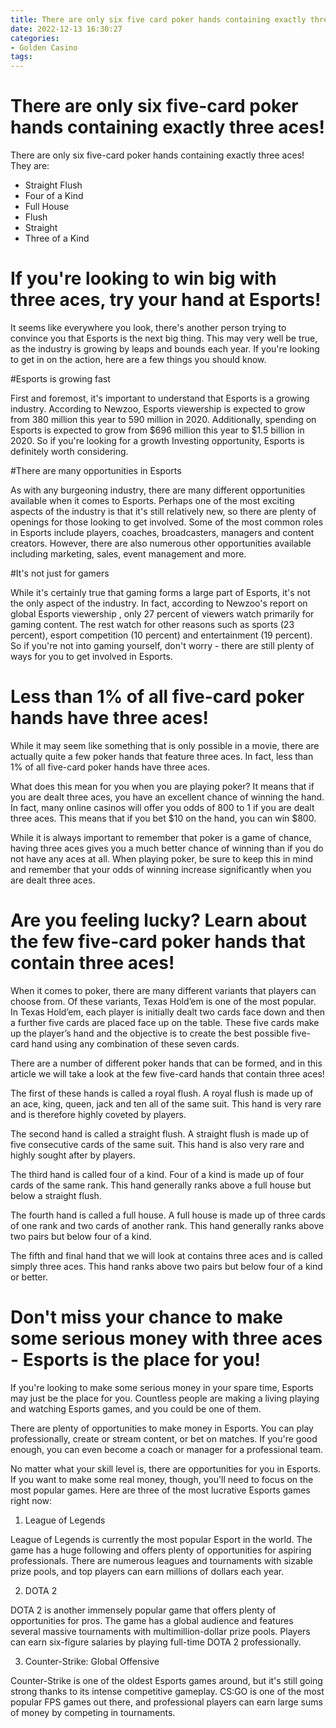 ```yaml
---
title: There are only six five card poker hands containing exactly three aces!
date: 2022-12-13 16:30:27
categories:
- Golden Casino
tags:
---
```



#  There are only six five-card poker hands containing exactly three aces!

There are only six five-card poker hands containing exactly three aces! They are:

- Straight Flush
- Four of a Kind
- Full House
- Flush
- Straight
- Three of a Kind

#  If you're looking to win big with three aces, try your hand at Esports!

It seems like everywhere you look, there's another person trying to convince you that Esports is the next big thing. This may very well be true, as the industry is growing by leaps and bounds each year. If you're looking to get in on the action, here are a few things you should know.

#Esports is growing fast

First and foremost, it's important to understand that Esports is a growing industry. According to Newzoo, Esports viewership is expected to grow from 380 million this year to 590 million in 2020. Additionally, spending on Esports is expected to grow from $696 million this year to $1.5 billion in 2020. So if you're looking for a growth Investing opportunity, Esports is definitely worth considering.

#There are many opportunities in Esports

As with any burgeoning industry, there are many different opportunities available when it comes to Esports. Perhaps one of the most exciting aspects of the industry is that it's still relatively new, so there are plenty of openings for those looking to get involved. Some of the most common roles in Esports include players, coaches, broadcasters, managers and content creators. However, there are also numerous other opportunities available including marketing, sales, event management and more.

#It's not just for gamers

While it's certainly true that gaming forms a large part of Esports, it's not the only aspect of the industry. In fact, according to Newzoo's report on global Esports viewership , only 27 percent of viewers watch primarily for gaming content. The rest watch for other reasons such as sports (23 percent), esport competition (10 percent) and entertainment (19 percent). So if you're not into gaming yourself, don't worry - there are still plenty of ways for you to get involved in Esports.

#  Less than 1% of all five-card poker hands have three aces!

While it may seem like something that is only possible in a movie, there are actually quite a few poker hands that feature three aces. In fact, less than 1% of all five-card poker hands have three aces.

What does this mean for you when you are playing poker? It means that if you are dealt three aces, you have an excellent chance of winning the hand. In fact, many online casinos will offer you odds of 800 to 1 if you are dealt three aces. This means that if you bet $10 on the hand, you can win $800.

While it is always important to remember that poker is a game of chance, having three aces gives you a much better chance of winning than if you do not have any aces at all. When playing poker, be sure to keep this in mind and remember that your odds of winning increase significantly when you are dealt three aces.

#  Are you feeling lucky? Learn about the few five-card poker hands that contain three aces! 

When it comes to poker, there are many different variants that players can choose from. Of these variants, Texas Hold’em is one of the most popular. In Texas Hold’em, each player is initially dealt two cards face down and then a further five cards are placed face up on the table. These five cards make up the player’s hand and the objective is to create the best possible five-card hand using any combination of these seven cards.

There are a number of different poker hands that can be formed, and in this article we will take a look at the few five-card hands that contain three aces!

The first of these hands is called a royal flush. A royal flush is made up of an ace, king, queen, jack and ten all of the same suit. This hand is very rare and is therefore highly coveted by players.

The second hand is called a straight flush. A straight flush is made up of five consecutive cards of the same suit. This hand is also very rare and highly sought after by players.

The third hand is called four of a kind. Four of a kind is made up of four cards of the same rank. This hand generally ranks above a full house but below a straight flush.

The fourth hand is called a full house. A full house is made up of three cards of one rank and two cards of another rank. This hand generally ranks above two pairs but below four of a kind.

The fifth and final hand that we will look at contains three aces and is called simply three aces. This hand ranks above two pairs but below four of a kind or better.

#  Don't miss your chance to make some serious money with three aces - Esports is the place for you!

If you're looking to make some serious money in your spare time, Esports may just be the place for you. Countless people are making a living playing and watching Esports games, and you could be one of them.

There are plenty of opportunities to make money in Esports. You can play professionally, create or stream content, or bet on matches. If you're good enough, you can even become a coach or manager for a professional team.

No matter what your skill level is, there are opportunities for you in Esports. If you want to make some real money, though, you'll need to focus on the most popular games. Here are three of the most lucrative Esports games right now:

1. League of Legends

League of Legends is currently the most popular Esport in the world. The game has a huge following and offers plenty of opportunities for aspiring professionals. There are numerous leagues and tournaments with sizable prize pools, and top players can earn millions of dollars each year.

2. DOTA 2

DOTA 2 is another immensely popular game that offers plenty of opportunities for pros. The game has a global audience and features several massive tournaments with multimillion-dollar prize pools. Players can earn six-figure salaries by playing full-time DOTA 2 professionally.

3. Counter-Strike: Global Offensive

Counter-Strike is one of the oldest Esports games around, but it's still going strong thanks to its intense competitive gameplay. CS:GO is one of the most popular FPS games out there, and professional players can earn large sums of money by competing in tournaments.